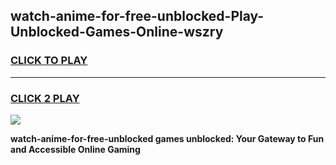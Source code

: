 
## watch-anime-for-free-unblocked-Play-Unblocked-Games-Online-wszry
<h3>
<a href="https://premium76.site?title=watch-anime-for-free-unblocked&ref=25A">CLICK TO PLAY</a></h3>
<hr>

<h3>
<a href="https://premium76.site?title=watch-anime-for-free-unblocked&ref=25A">CLICK 2 PLAY</a>
  
</h3>

<a href="https://premium76.site?title=watch-anime-for-free-unblocked&ref=25A"><img src="https://clearcache.store/games.png"></a>


**watch-anime-for-free-unblocked games unblocked: Your Gateway to Fun and Accessible Online Gaming**
